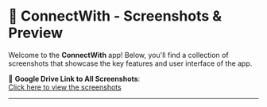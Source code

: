 # 📱 ConnectWith - Screenshots & Preview

Welcome to the **ConnectWith** app! Below, you'll find a collection of screenshots that showcase the key features and user interface of the app.

🔗 **Google Drive Link to All Screenshots**:  
[Click here to view the screenshots](https://drive.google.com/drive/u/0/folders/1VKw-y13MuiKtSZgdut7I3qDuuu9vOQkm)

---
